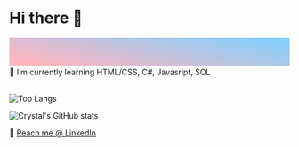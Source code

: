 # Hi there 👋

<img src="background.jpg" height="50" width="2000">
<!--
**CrystalL9619/CrystalL9619** is a ✨ _special_ ✨ repository because its `README.md` (this file) appears on your GitHub profile
-->
🌱 I’m currently learning HTML/CSS, C#, Javasript, SQL <br>
<br>

![Top Langs](https://github-readme-stats.vercel.app/api/top-langs/?username=CrystalL9619&layout=compact&theme=shades-of-purple)

![Crystal's GitHub stats](https://github-readme-stats.vercel.app/api?username=CrystalL9619&show_icons=true&theme=buefy)

:love_letter: 
[Reach me @ LinkedIn](https://www.linkedin.com/feed/?trk=guest_homepage-basic_google-one-tap-submit)


